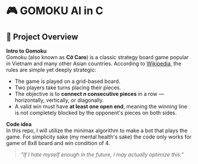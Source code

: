 # 🎮 GOMOKU AI in C

## 🧩 Project Overview
**Intro to Gomoku**<br>
Gomoku (also known as **Cờ Caro**) is a classic strategy board game popular in Vietnam and many other Asian countries. According to [Wikipedia](https://en.wikipedia.org/wiki/Gomoku), the rules are simple yet deeply strategic:

- The game is played on a grid-based board.
- Two players take turns placing their pieces.
- The objective is to **connect _n_ consecutive pieces** in a row — horizontally, vertically, or diagonally.
- A valid win must have **at least one open end**, meaning the winning line is not completely blocked by the opponent's pieces on both sides.

**Code idea**<br>
In this repo, I will utilize the minimax algorithm to make a bot that plays the game. For simplicity sake (my mental health's sake) the code only works for game of 8x8 board and win condition of 4. 
> _"If I hate myself enough in the future, I may actually optimize this."_
